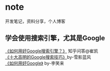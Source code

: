 # note
开发笔记，资料分享，个人博客
## 学会使用搜索引擎，尤其是Google

[《如何用好Google搜索引擎？》](http://www.zhihu.com/question/20161362) 知乎问答@崔凯  
[《十大高明的Google搜索技巧》](http://www.williamlong.info/archives/728.html)by-雪影蓝风  
[《如何用好Google》](http://wordpress.lixiaolai.com/archives/992.html) by-李笑来  
